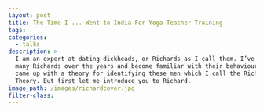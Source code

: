```yaml
---
layout: post
title: The Time I ... Went to India For Yoga Teacher Training
tags:
categories:
  - talks
description: >-
  I am an expert at dating dickheads, or Richards as I call them. I’ve dated so
  many Richards over the years and become familiar with their behaviours that I
  came up with a theory for identifying these men which I call the Richard
  Theory. But first let me introduce you to Richard.
image_path: /images/richardcover.jpg
filter-class:
---
```

